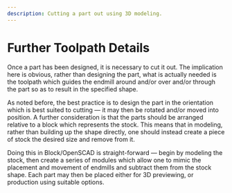 ```yaml
---
description: Cutting a part out using 3D modeling.
---
```


# Further Toolpath Details

Once a part has been designed, it is necessary to cut it out. The implication here is obvious, rather than designing the part, what is actually needed is the toolpath which guides the endmill around and/or over and/or through the part so as to result in the specified shape.

As noted before, the best practice is to design the part in the orientation which is best suited to cutting ― it may then be rotated and/or moved into position. A further consideration is that the parts should be arranged relative to a block which represents the stock. This means that in modeling, rather than building up the shape directly, one should instead create a piece of stock the desired size and remove from it.

Doing this in Block/OpenSCAD is straight-forward ― begin by modeling the stock, then create a series of modules which allow one to mimic the placement and movement of endmills and subtract them from the stock shape. Each part may then be placed either for 3D previewing, or production using suitable options.

